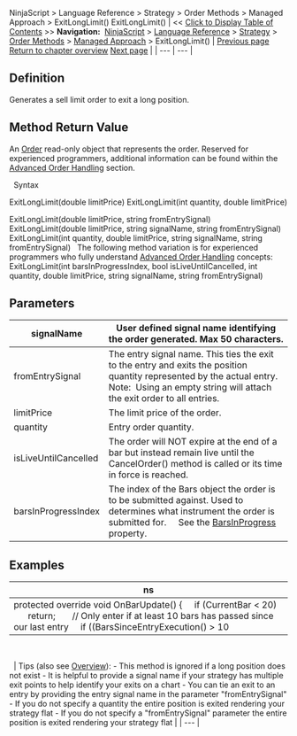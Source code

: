 ﻿
NinjaScript > Language Reference > Strategy > Order Methods > Managed Approach > ExitLongLimit()
ExitLongLimit()
| << [Click to Display Table of Contents](exitlonglimit.md) >> **Navigation:**     [NinjaScript](ninjascript-1.md) > [Language Reference](language_reference_wip-1.md) > [Strategy](strategy-1.md) > [Order Methods](order_methods-1.md) > [Managed Approach](managed_approach-1.md) > ExitLongLimit() | [Previous page](exitlong-1.md) [Return to chapter overview](managed_approach-1.md) [Next page](exitlongmit-1.md) |
| --- | --- |
## Definition
Generates a sell limit order to exit a long position.
 
## Method Return Value
An [Order](order-1.md) read-only object that represents the order. Reserved for experienced programmers, additional information can be found within the [Advanced Order Handling](advanced_order_handling-1.md) section.   

 
Syntax   

ExitLongLimit(double limitPrice)
ExitLongLimit(int quantity, double limitPrice)   

ExitLongLimit(double limitPrice, string fromEntrySignal)
ExitLongLimit(double limitPrice, string signalName, string fromEntrySignal)
ExitLongLimit(int quantity, double limitPrice, string signalName, string fromEntrySignal)
 
The following method variation is for experienced programmers who fully understand [Advanced Order Handling](advanced_order_handling-1.md) concepts:
 
ExitLongLimit(int barsInProgressIndex, bool isLiveUntilCancelled, int quantity, double limitPrice, string signalName, string fromEntrySignal)
 
## Parameters
| signalName | User defined signal name identifying the order generated. Max 50 characters. |
| --- | --- |
| fromEntrySignal | The entry signal name. This ties the exit to the entry and exits the position quantity represented by the actual entry.    Note:  Using an empty string will attach the exit order to all entries. |
| limitPrice | The limit price of the order. |
| quantity | Entry order quantity. |
| isLiveUntilCancelled | The order will NOT expire at the end of a bar but instead remain live until the CancelOrder() method is called or its time in force is reached. |
| barsInProgressIndex | The index of the Bars object the order is to be submitted against. Used to determines what instrument the order is submitted for.      See the [BarsInProgress](barsinprogress-1.md) property. |
## 
## 
## Examples
| ns |
| --- |
| protected override void OnBarUpdate() {      if (CurrentBar < 20)          return;        // Only enter if at least 10 bars has passed since our last entry      if ((BarsSinceEntryExecution() > 10 || BarsSinceEntryExecution() == -1) && CrossAbove(SMA(10), SMA(20), 1))          EnterLong("SMA Cross Entry");        // Exits position      if (CrossBelow(SMA(10), SMA(20), 1))          ExitLongLimit(GetCurrentBid()); } |
   

 
| Tips (also see [Overview](managed_approach-1.md)): - This method is ignored if a long position does not exist - It is helpful to provide a signal name if your strategy has multiple exit points to help identify your exits on a chart - You can tie an exit to an entry by providing the entry signal name in the parameter "fromEntrySignal" - If you do not specify a quantity the entire position is exited rendering your strategy flat - If you do not specify a "fromEntrySignal" parameter the entire position is exited rendering your strategy flat |
| --- |

